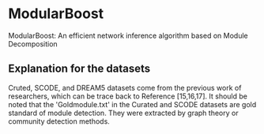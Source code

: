 # ModularBoost
ModularBoost: An efficient network inference algorithm based on Module Decomposition
## Explanation for the datasets
Cruted, SCODE, and DREAM5 datasets come from the previous work of researchers, which can be trace back to Reference [15,16,17]. It should be noted that the 'Goldmodule.txt' in the Curated and SCODE datasets are gold standard of module detection. They were extracted by graph theory or community detection methods.
